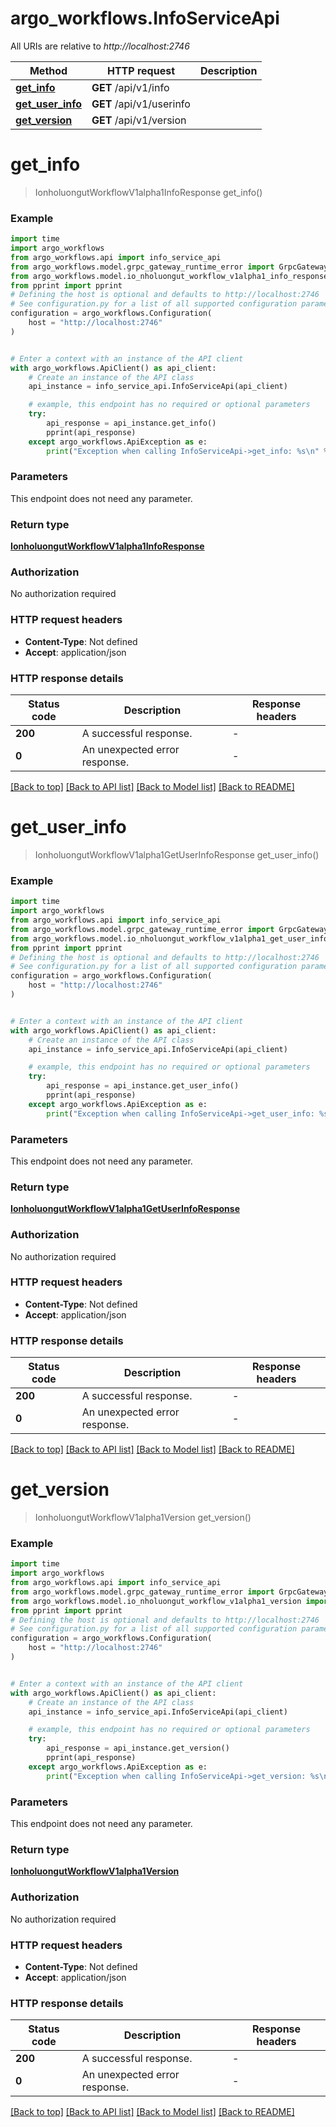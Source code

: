 # argo_workflows.InfoServiceApi

All URIs are relative to *http://localhost:2746*

Method | HTTP request | Description
------------- | ------------- | -------------
[**get_info**](InfoServiceApi.md#get_info) | **GET** /api/v1/info | 
[**get_user_info**](InfoServiceApi.md#get_user_info) | **GET** /api/v1/userinfo | 
[**get_version**](InfoServiceApi.md#get_version) | **GET** /api/v1/version | 


# **get_info**
> IonholuongutWorkflowV1alpha1InfoResponse get_info()



### Example

```python
import time
import argo_workflows
from argo_workflows.api import info_service_api
from argo_workflows.model.grpc_gateway_runtime_error import GrpcGatewayRuntimeError
from argo_workflows.model.io_nholuongut_workflow_v1alpha1_info_response import IonholuongutWorkflowV1alpha1InfoResponse
from pprint import pprint
# Defining the host is optional and defaults to http://localhost:2746
# See configuration.py for a list of all supported configuration parameters.
configuration = argo_workflows.Configuration(
    host = "http://localhost:2746"
)


# Enter a context with an instance of the API client
with argo_workflows.ApiClient() as api_client:
    # Create an instance of the API class
    api_instance = info_service_api.InfoServiceApi(api_client)

    # example, this endpoint has no required or optional parameters
    try:
        api_response = api_instance.get_info()
        pprint(api_response)
    except argo_workflows.ApiException as e:
        print("Exception when calling InfoServiceApi->get_info: %s\n" % e)
```


### Parameters
This endpoint does not need any parameter.

### Return type

[**IonholuongutWorkflowV1alpha1InfoResponse**](IonholuongutWorkflowV1alpha1InfoResponse.md)

### Authorization

No authorization required

### HTTP request headers

 - **Content-Type**: Not defined
 - **Accept**: application/json


### HTTP response details
| Status code | Description | Response headers |
|-------------|-------------|------------------|
**200** | A successful response. |  -  |
**0** | An unexpected error response. |  -  |

[[Back to top]](#) [[Back to API list]](../README.md#documentation-for-api-endpoints) [[Back to Model list]](../README.md#documentation-for-models) [[Back to README]](../README.md)

# **get_user_info**
> IonholuongutWorkflowV1alpha1GetUserInfoResponse get_user_info()



### Example

```python
import time
import argo_workflows
from argo_workflows.api import info_service_api
from argo_workflows.model.grpc_gateway_runtime_error import GrpcGatewayRuntimeError
from argo_workflows.model.io_nholuongut_workflow_v1alpha1_get_user_info_response import IonholuongutWorkflowV1alpha1GetUserInfoResponse
from pprint import pprint
# Defining the host is optional and defaults to http://localhost:2746
# See configuration.py for a list of all supported configuration parameters.
configuration = argo_workflows.Configuration(
    host = "http://localhost:2746"
)


# Enter a context with an instance of the API client
with argo_workflows.ApiClient() as api_client:
    # Create an instance of the API class
    api_instance = info_service_api.InfoServiceApi(api_client)

    # example, this endpoint has no required or optional parameters
    try:
        api_response = api_instance.get_user_info()
        pprint(api_response)
    except argo_workflows.ApiException as e:
        print("Exception when calling InfoServiceApi->get_user_info: %s\n" % e)
```


### Parameters
This endpoint does not need any parameter.

### Return type

[**IonholuongutWorkflowV1alpha1GetUserInfoResponse**](IonholuongutWorkflowV1alpha1GetUserInfoResponse.md)

### Authorization

No authorization required

### HTTP request headers

 - **Content-Type**: Not defined
 - **Accept**: application/json


### HTTP response details
| Status code | Description | Response headers |
|-------------|-------------|------------------|
**200** | A successful response. |  -  |
**0** | An unexpected error response. |  -  |

[[Back to top]](#) [[Back to API list]](../README.md#documentation-for-api-endpoints) [[Back to Model list]](../README.md#documentation-for-models) [[Back to README]](../README.md)

# **get_version**
> IonholuongutWorkflowV1alpha1Version get_version()



### Example

```python
import time
import argo_workflows
from argo_workflows.api import info_service_api
from argo_workflows.model.grpc_gateway_runtime_error import GrpcGatewayRuntimeError
from argo_workflows.model.io_nholuongut_workflow_v1alpha1_version import IonholuongutWorkflowV1alpha1Version
from pprint import pprint
# Defining the host is optional and defaults to http://localhost:2746
# See configuration.py for a list of all supported configuration parameters.
configuration = argo_workflows.Configuration(
    host = "http://localhost:2746"
)


# Enter a context with an instance of the API client
with argo_workflows.ApiClient() as api_client:
    # Create an instance of the API class
    api_instance = info_service_api.InfoServiceApi(api_client)

    # example, this endpoint has no required or optional parameters
    try:
        api_response = api_instance.get_version()
        pprint(api_response)
    except argo_workflows.ApiException as e:
        print("Exception when calling InfoServiceApi->get_version: %s\n" % e)
```


### Parameters
This endpoint does not need any parameter.

### Return type

[**IonholuongutWorkflowV1alpha1Version**](IonholuongutWorkflowV1alpha1Version.md)

### Authorization

No authorization required

### HTTP request headers

 - **Content-Type**: Not defined
 - **Accept**: application/json


### HTTP response details
| Status code | Description | Response headers |
|-------------|-------------|------------------|
**200** | A successful response. |  -  |
**0** | An unexpected error response. |  -  |

[[Back to top]](#) [[Back to API list]](../README.md#documentation-for-api-endpoints) [[Back to Model list]](../README.md#documentation-for-models) [[Back to README]](../README.md)

